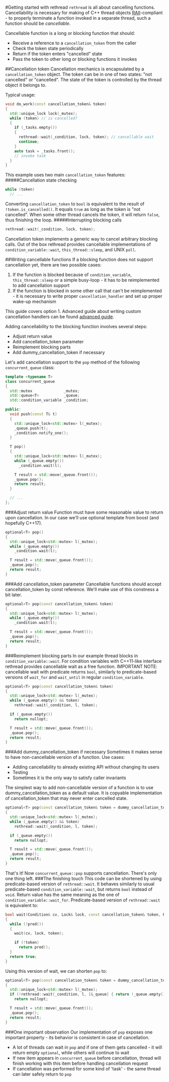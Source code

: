 #Getting started with rethread
`rethread` is all about cancelling functions. Cancellability is necessary for making of C++ thread objects [RAII](http://en.cppreference.com/w/cpp/language/raii)-compliant - to properly terminate a function invoked in a separate thread, such a function should be _cancellable_.

Cancellable function is a long or blocking function that should:

* Receive a reference to a `cancellation_token` from the caller
* Check the token state periodically
* Return if the token enters "cancelled" state
* Pass the token to other long or blocking functions it invokes

##Cancellation token
Cancellation mechanics is encapsulated by a `cancellation_token` object. The token can be in one of two states: "not cancelled" or "cancelled". The state of the token is controlled by the thread object it belongs to.

Typical usage:
```cpp
void do_work(const cancellation_token& token)
{
  std::unique_lock lock(_mutex);
  while (token) // is cancelled?
  {
    if (_tasks.empty())
    {
      rethread::wait(_condition, lock, token); // cancellable wait
      continue;
    }
    auto task = _tasks.front();
    // invoke task
  }
}
```
This example uses two main `cancellation_token` features:
#####Cancellation state checking
```cpp
while (token)
  // ...
```
Converting `cancellation_token` to `bool` is equivalent to the result of `!token.is_cancelled()`. It equals `true` as long as the token is "not cancelled". When some other thread cancels the token, it will return `false`, thus finishing the loop.
#####Interrupting blocking calls
```cpp
rethread::wait(_condition, lock, token);
```
Cancellation token implements a generic way to cancel arbitrary blocking calls. Out of the box rethread provides cancellable implementations of `condition_variable::wait`, `this_thread::sleep`, and UNIX `poll`.

##Writing cancellable functions
If a blocking function does not support cancellation yet, there are two possible cases:

1. If the function is blocked because of `condition_variable`, `this_thread::sleep` or a simple busy-loop - it has to be reimplemented to add cancellation support
2. If the function is blocked in some other call that can't be reimplemented - it is necessary to write proper `cancellation_handler` and set up proper wake-up mechanism

This guide covers option 1. Advanced guide about writing custom cancellation handlers can be found [advanced guide](AdvancedGuide.md).

Adding cancellability to the blocking function involves several steps:
* Adjust return value
* Add cancellation_token parameter
* Reimplement blocking parts
* Add dummy_cancellation_token if necessary

Let's add cancellation support to the `pop` method of the following `concurrent_queue` class:
```cpp
template <typename T>
class concurrent_queue
{
  std::mutex              _mutex;
  std::queue<T>           _queue;
  std::condition_variable _condition;

public:
  void push(const T& t)
  {
    std::unique_lock<std::mutex> l(_mutex);
    _queue.push(t);
    _condition.notify_one();
  }

  T pop()
  {
    std::unique_lock<std::mutex> l(_mutex);
    while (_queue.empty())
      _condition.wait(l);

    T result = std::move(_queue.front());
    _queue.pop();
    return result;
  }

  // ...
};
```
###Adjust return value
Function must have some reasonable value to return upon cancellation. In our case we'll use optional<T> template from boost (and hopefully C++17).
```cpp
optional<T> pop()
{
  std::unique_lock<std::mutex> l(_mutex);
  while (_queue.empty())
    _condition.wait(l);

  T result = std::move(_queue.front());
  _queue.pop();
  return result;
}
```
###Add cancellation_token parameter
Cancellable functions should accept cancellation_token by const reference. We'll make use of this constness a bit later.
```cpp
optional<T> pop(const cancellation_token& token)
{
  std::unique_lock<std::mutex> l(_mutex);
  while (_queue.empty())
    _condition.wait(l);

  T result = std::move(_queue.front());
  _queue.pop();
  return result;
}
```
###Reimplement blocking parts
In our example thread blocks in `condition_variable::wait`. For condition variables with C++11-like interface rethread provides cancellable wait as a free function. IMPORTANT NOTE: cancellable wait with predicate returns `bool`, similarly to predicate-based versions of `wait_for` and `wait_until` in regular `condition_variable`.
```cpp
optional<T> pop(const cancellation_token& token)
{
  std::unique_lock<std::mutex> l(_mutex);
  while (_queue.empty() && token)
    rethread::wait(_condition, l, token);

  if (_queue.empty())
    return nullopt;

  T result = std::move(_queue.front());
  _queue.pop();
  return result;
}
```
###Add dummy_cancellation_token if necessary
Sometimes it makes sense to have non-cancellable version of a function. Use cases:
* Adding cancellability to already existing API without changing its users
* Testing
* Sometimes it is the only way to satisfy caller invariants

The simplest way to add non-cancellable version of a function is to use dummy_cancellation_token as a default value. It is copyable implementation of cancellation_token that may never enter cancelled state.
```cpp
optional<T> pop(const cancellation_token& token = dummy_cancellation_token())
{
  std::unique_lock<std::mutex> l(_mutex);
  while (_queue.empty() && token)
    rethread::wait(_condition, l, token);

  if (_queue.empty())
    return nullopt;

  T result = std::move(_queue.front());
  _queue.pop();
  return result;
}
```
That's it! Now `concurrent_queue::pop` supports cancellation. There's only one thing left.
###The finishing touch
This code can be shortened by using predicate-based version of `rethread::wait`. It behaves similarly to usual predicate-based `condition_variable::wait`, but returns `bool` instead of `void`. Return value has the same meaning as the one of `condition_variable::wait_for`. Predicate-based version of `rethread::wait` is equivalent to:
```cpp
bool wait(Condition& cv, Lock& lock, const cancellation_token& token, Predicate predicate)
{
  while (!pred())
  {
    wait(cv, lock, token);

    if (!token)
      return pred();
  }
  return true;
}
```
Using this version of wait, we can shorten `pop` to:
```cpp
optional<T> pop(const cancellation_token& token = dummy_cancellation_token())
{
  std::unique_lock<std::mutex> l(_mutex);
  if (!rethread::wait(_condition, l, [&_queue] { return !_queue.empty(); }))
    return nullopt;

  T result = std::move(_queue.front());
  _queue.pop();
  return result;
}
```
###One important observation
Our implementation of `pop` exposes one important property - its behavior is consistent in case of cancellation.
* A lot of threads can wait in `pop` and if one of them gets cancelled - it will return empty `optional`, while others will continue to wait
* If new item appears in `concurrent_queue` before cancellation, thread will finish working with this item before handling cancellation request
* If cancellation was performed for some kind of 'task' - the same thread can later safely return to `pop`

